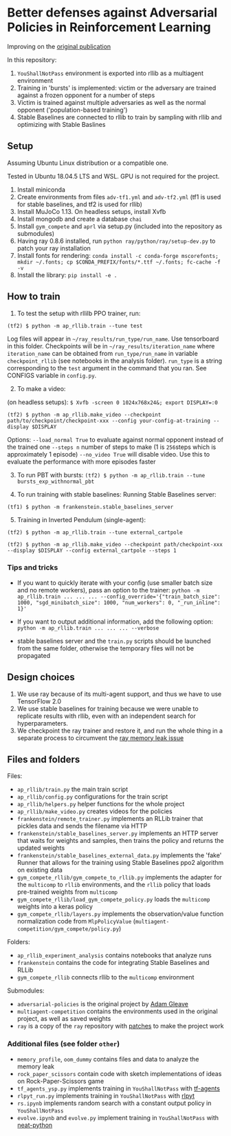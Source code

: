 # Better defenses against Adversarial Policies in Reinforcement Learning
Improving on the <a href="https://adversarialpolicies.github.io/">original publication</a>

In this repository:
1. `YouShallNotPass` environment is exported into rllib as a multiagent environment
2. Training in 'bursts' is implemented: victim or the adversary are trained against a frozen opponent for a number of steps
3. Victim is trained against multiple adversaries as well as the normal opponent ('population-based training')
4. Stable Baselines are connected to rllib to train by sampling with rllib and optimizing with Stable Baslines



## Setup
Assuming Ubuntu Linux distribution or a compatible one.

Tested in Ubuntu 18.04.5 LTS and WSL. GPU is not required for the project.

1. Install miniconda
2. Create environments from files `adv-tf1.yml` and `adv-tf2.yml` (tf1 is used for stable baselines, and tf2 is used for rllib)
3. Install MuJoCo 1.13. On headless setups, install Xvfb
4. Install mongodb and create a database `chai`
5. Install `gym_compete` and `aprl` via setup.py (included into the repository as submodules)
6. Having ray 0.8.6 installed, run `python ray/python/ray/setup-dev.py` to patch your ray installation
7. Install fonts for rendering: `conda install -c conda-forge mscorefonts; mkdir ~/.fonts; cp $CONDA_PREFIX/fonts/*.ttf ~/.fonts; fc-cache -f -v`
8. Install the library: `pip install -e .`

## How to train
1. To test the setup with rllilb PPO trainer, run:

`(tf2) $ python -m ap_rllib.train --tune test`

Log files will appear in `~/ray_results/run_type/run_name`. Use tensorboard in this folder. Checkpoints will be in `~/ray_results/iteration_name` where `iteration_name` can be obtained from `run_type/run_name` in variable `checkpoint_rllib` (see notebooks in the analysis folder). `run_type` is a string corresponding to the `test` argument in the command that you ran. See CONFIGS variable in `config.py`.

2. To make a video:

(on headless setups): `$ Xvfb -screen 0 1024x768x24&; export DISPLAY=:0`

`(tf2) $ python -m ap_rllib.make_video --checkpoint path/to/checkpoint/checkpoint-xxx --config your-config-at-training --display $DISPLAY`

Options:
`--load_normal True` to evaluate against normal opponent instead of the trained one
`--steps n` number of steps to make (1 is `256`steps which is approximately 1 episode)
`--no_video True` will disable video. Use this to evaluate the performance with more episodes faster

3. To run PBT with bursts:
`(tf2) $ python -m ap_rllib.train --tune bursts_exp_withnormal_pbt`

4. To run training with stable baselines:
Running Stable Baselines server:

`(tf1) $ python -m frankenstein.stable_baselines_server`

5. Training in Inverted Pendulum (single-agent):

`(tf2) $ python -m ap_rllib.train --tune external_cartpole`

`(tf2) $ python -m ap_rllib.make_video --checkpoint path/checkpoint-xxx --display $DISPLAY --config external_cartpole --steps 1`


### Tips and tricks
* If you want to quickly iterate with your config (use smaller batch size and no remote workers), pass an option to the trainer:
`python -m ap_rllib.train ... ... ... --config_override='{"train_batch_size": 1000, "sgd_minibatch_size": 1000, "num_workers": 0, "_run_inline": 1}'`

* If you want to output additional information, add the following option:
`python -m ap_rllib.train ... ... ... --verbose`

* stable baselines server and the `train.py` scripts should be launched from the same folder, otherwise the temporary files will not be propagated

## Design choices
1. We use ray because of its multi-agent support, and thus we have to use TensorFlow 2.0
2. We use stable baselines for training because we were unable to replicate results with rllib, even with an independent search for hyperparameters.
3. We checkpoint the ray trainer and restore it, and run the whole thing in a separate process to circumvent the <a href="https://github.com/ray-project/ray/issues/9964">ray memory leak issue</a>


## Files and folders

Files:
* `ap_rllib/train.py` the main train script
* `ap_rllib/config.py` configurations for the train script
* `ap_rllib/helpers.py` helper functions for the whole project
* `ap_rllib/make_video.py` creates videos for the policies
* `frankenstein/remote_trainer.py` implements an RLLib trainer that pickles data and sends the filename via HTTP
* `frankenstein/stable_baselines_server.py` implements an HTTP server that waits for weights and samples, then trains the policy and returns the updated weights
* `frankenstein/stable_baselines_external_data.py` implements the 'fake' Runner that allows for the training using Stable Baselines ppo2 algorithm on existing data
* `gym_compete_rllib/gym_compete_to_rllib.py` implements the adapter for the `multicomp` to `rllib` environments, and the `rllib` policy that loads pre-trained weights from `multicomp`
* `gym_compete_rllib/load_gym_compete_policy.py` loads the `multicomp` weights into a keras policy
* `gym_compete_rllib/layers.py` implements the observation/value function normalization code from `MlpPolicyValue` (`multiagent-competition/gym_compete/policy.py`)


Folders:
* `ap_rllib_experiment_analysis` contains notebooks that analyze runs
* `frankenstein` contains the code for integrating Stable Baselines and RLLib
* `gym_compete_rllib` connects rllib to the `multicomp` environment

Submodules:
* `adversarial-policies` is the original project by <a href="https://www.gleave.me/">Adam Gleave</a>
* `multiagent-competition` contains the environments used in the original project, as well as saved weights
* `ray` is a copy of the `ray` repository with <a href="https://github.com/HumanCompatibleAI/ray/compare/releases/0.8.6...HumanCompatibleAI:adv">patches</a> to make the project work


### Additional files (see folder `other`)
* `memory_profile`, `oom_dummy` contains files and data to analyze the memory leak
* `rock_paper_scissors` contain code with sketch implementations of ideas on Rock-Paper-Scissors game
* `tf_agents_ysp.py` implements training in `YouShallNotPass` with <a href="https://github.com/tensorflow/agents">tf-agents</a>
* `rlpyt_run.py` implements training in `YouShallNotPass` with <a href="https://github.com/astooke/rlpyt">rlpyt</a>
* `rs.ipynb` implements random search with a constant output policy in `YouShallNotPass`
* `evolve.ipynb` and `evolve.py` implement training in `YouShallNotPass` with <a href="https://github.com/CodeReclaimers/neat-python">neat-python</a>
